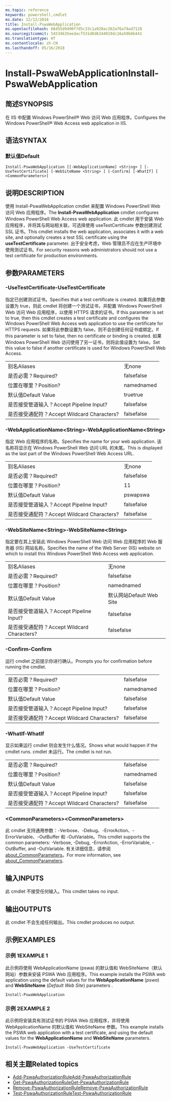 ```yaml
---
ms.topic: reference
keywords: powershell,cmdlet
ms.date: 12/12/2016
title: Install-PswaWebApplication
ms.openlocfilehash: 68455d9490f7d5c33c1a928ac262a76a78ad7128
ms.sourcegitcommit: 54534635eedacf531d8d6344019dc16a50b8b441
ms.translationtype: HT
ms.contentlocale: zh-CN
ms.lasthandoff: 05/16/2018
---
```

# <a name="install-pswawebapplication"></a><span data-ttu-id="6eba0-103">Install-PswaWebApplication</span><span class="sxs-lookup"><span data-stu-id="6eba0-103">Install-PswaWebApplication</span></span>

## <a name="synopsis"></a><span data-ttu-id="6eba0-104">简述</span><span class="sxs-lookup"><span data-stu-id="6eba0-104">SYNOPSIS</span></span>

<span data-ttu-id="6eba0-105">在 IIS 中配置 Windows PowerShell® Web 访问 Web 应用程序。</span><span class="sxs-lookup"><span data-stu-id="6eba0-105">Configures the Windows PowerShell® Web Access web application in IIS.</span></span>

## <a name="syntax"></a><span data-ttu-id="6eba0-106">语法</span><span class="sxs-lookup"><span data-stu-id="6eba0-106">SYNTAX</span></span>

### <a name="default"></a><span data-ttu-id="6eba0-107">默认值</span><span class="sxs-lookup"><span data-stu-id="6eba0-107">Default</span></span>
```
Install-PswaWebApplication [[-WebApplicationName] <String> ] [-UseTestCertificate] [-WebSiteName <String> ] [-Confirm] [-WhatIf] [ <CommonParameters>]
```

## <a name="description"></a><span data-ttu-id="6eba0-108">说明</span><span class="sxs-lookup"><span data-stu-id="6eba0-108">DESCRIPTION</span></span>

<span data-ttu-id="6eba0-109">使用 Install-PswaWebApplication cmdlet 来配置 Windows PowerShell Web 访问 Web 应用程序。</span><span class="sxs-lookup"><span data-stu-id="6eba0-109">The **Install-PswaWebApplication** cmdlet configures Windows PowerShell Web Access web application.</span></span> <span data-ttu-id="6eba0-110">此 cmdlet 用于安装 Web 应用程序，并将其与网站相关联，可选择使用 useTestCertificate 参数创建测试 SSL 证书。</span><span class="sxs-lookup"><span data-stu-id="6eba0-110">This cmdlet installs the web application, associates it with a web site, and optionally creates a test SSL certificate using the **useTestCertificate** parameter.</span></span> <span data-ttu-id="6eba0-111">出于安全考虑，Web 管理员不应在生产环境中使用测试证书。</span><span class="sxs-lookup"><span data-stu-id="6eba0-111">For security reasons web administrators should not use a test certificate for production environments.</span></span>

## <a name="parameters"></a><span data-ttu-id="6eba0-112">参数</span><span class="sxs-lookup"><span data-stu-id="6eba0-112">PARAMETERS</span></span>

### <a name="-usetestcertificate"></a><span data-ttu-id="6eba0-113">-UseTestCertificate</span><span class="sxs-lookup"><span data-stu-id="6eba0-113">-UseTestCertificate</span></span>

<span data-ttu-id="6eba0-114">指定已创建测试证书。</span><span class="sxs-lookup"><span data-stu-id="6eba0-114">Specifies that a test certificate is created.</span></span> <span data-ttu-id="6eba0-115">如果将此参数设置为 true，则此 cmdlet 将创建一个测试证书，并配置 Windows PowerShell Web 访问 Web 应用程序，以使用 HTTPS 请求的证书。</span><span class="sxs-lookup"><span data-stu-id="6eba0-115">If this parameter is set to true, then this cmdlet creates a test certificate and configures the Windows PowerShell Web Access web application to use the certificate for HTTPS requests.</span></span> <span data-ttu-id="6eba0-116">如果将此参数设置为 false，则不会创建任何证书或绑定。</span><span class="sxs-lookup"><span data-stu-id="6eba0-116">If this parameter is set to false, then no certificate or binding is created.</span></span> <span data-ttu-id="6eba0-117">如果 Windows PowerShell Web 访问使用了另一证书，则将此值设置为 false。</span><span class="sxs-lookup"><span data-stu-id="6eba0-117">Set this value to false if another certificate is used for Windows PowerShell Web Access.</span></span>

|||
|-|-|
| <span data-ttu-id="6eba0-118">别名</span><span class="sxs-lookup"><span data-stu-id="6eba0-118">Aliases</span></span>                              | <span data-ttu-id="6eba0-119">无</span><span class="sxs-lookup"><span data-stu-id="6eba0-119">none</span></span>                                 |
| <span data-ttu-id="6eba0-120">是否必需？</span><span class="sxs-lookup"><span data-stu-id="6eba0-120">Required?</span></span>                            | <span data-ttu-id="6eba0-121">false</span><span class="sxs-lookup"><span data-stu-id="6eba0-121">false</span></span>                                |
| <span data-ttu-id="6eba0-122">位置在哪里？</span><span class="sxs-lookup"><span data-stu-id="6eba0-122">Position?</span></span>                            | <span data-ttu-id="6eba0-123">named</span><span class="sxs-lookup"><span data-stu-id="6eba0-123">named</span></span>                                |
| <span data-ttu-id="6eba0-124">默认值</span><span class="sxs-lookup"><span data-stu-id="6eba0-124">Default Value</span></span>                        | <span data-ttu-id="6eba0-125">true</span><span class="sxs-lookup"><span data-stu-id="6eba0-125">true</span></span>                                 |
| <span data-ttu-id="6eba0-126">是否接受管道输入？</span><span class="sxs-lookup"><span data-stu-id="6eba0-126">Accept Pipeline Input?</span></span>               | <span data-ttu-id="6eba0-127">false</span><span class="sxs-lookup"><span data-stu-id="6eba0-127">false</span></span>                                |
| <span data-ttu-id="6eba0-128">是否接受通配符？</span><span class="sxs-lookup"><span data-stu-id="6eba0-128">Accept Wildcard Characters?</span></span>          | <span data-ttu-id="6eba0-129">false</span><span class="sxs-lookup"><span data-stu-id="6eba0-129">false</span></span>                                |

### <a name="-webapplicationnameltstringgt"></a><span data-ttu-id="6eba0-130">-WebApplicationName&lt;String&gt;</span><span class="sxs-lookup"><span data-stu-id="6eba0-130">-WebApplicationName&lt;String&gt;</span></span>

<span data-ttu-id="6eba0-131">指定 Web 应用程序的名称。</span><span class="sxs-lookup"><span data-stu-id="6eba0-131">Specifies the name for your web application.</span></span> <span data-ttu-id="6eba0-132">该名称将显示在 Windows PowerShell Web 访问 URL 的末尾。</span><span class="sxs-lookup"><span data-stu-id="6eba0-132">This is displayed as the last part of the Windows PowerShell Web Access URL.</span></span>

|||
|-|-|
| <span data-ttu-id="6eba0-133">别名</span><span class="sxs-lookup"><span data-stu-id="6eba0-133">Aliases</span></span>                              | <span data-ttu-id="6eba0-134">无</span><span class="sxs-lookup"><span data-stu-id="6eba0-134">none</span></span>                                 |
| <span data-ttu-id="6eba0-135">是否必需？</span><span class="sxs-lookup"><span data-stu-id="6eba0-135">Required?</span></span>                            | <span data-ttu-id="6eba0-136">false</span><span class="sxs-lookup"><span data-stu-id="6eba0-136">false</span></span>                                |
| <span data-ttu-id="6eba0-137">位置在哪里？</span><span class="sxs-lookup"><span data-stu-id="6eba0-137">Position?</span></span>                            | <span data-ttu-id="6eba0-138">1</span><span class="sxs-lookup"><span data-stu-id="6eba0-138">1</span></span>                                    |
| <span data-ttu-id="6eba0-139">默认值</span><span class="sxs-lookup"><span data-stu-id="6eba0-139">Default Value</span></span>                        | <span data-ttu-id="6eba0-140">pswa</span><span class="sxs-lookup"><span data-stu-id="6eba0-140">pswa</span></span>                                 |
| <span data-ttu-id="6eba0-141">是否接受管道输入？</span><span class="sxs-lookup"><span data-stu-id="6eba0-141">Accept Pipeline Input?</span></span>               | <span data-ttu-id="6eba0-142">false</span><span class="sxs-lookup"><span data-stu-id="6eba0-142">false</span></span>                                |
| <span data-ttu-id="6eba0-143">是否接受通配符？</span><span class="sxs-lookup"><span data-stu-id="6eba0-143">Accept Wildcard Characters?</span></span>          | <span data-ttu-id="6eba0-144">false</span><span class="sxs-lookup"><span data-stu-id="6eba0-144">false</span></span>                                |

### <a name="-websitenameltstringgt"></a><span data-ttu-id="6eba0-145">-WebSiteName&lt;String&gt;</span><span class="sxs-lookup"><span data-stu-id="6eba0-145">-WebSiteName&lt;String&gt;</span></span>

<span data-ttu-id="6eba0-146">指定要在其上安装此 Windows PowerShell Web 访问 Web 应用程序的 Web 服务器 (IIS) 网站名称。</span><span class="sxs-lookup"><span data-stu-id="6eba0-146">Specifies the name of the Web Server (IIS) website on which to install this Windows PowerShell Web Access web application.</span></span>

|||
|-|-|
| <span data-ttu-id="6eba0-147">别名</span><span class="sxs-lookup"><span data-stu-id="6eba0-147">Aliases</span></span>                              | <span data-ttu-id="6eba0-148">无</span><span class="sxs-lookup"><span data-stu-id="6eba0-148">none</span></span>                                 |
| <span data-ttu-id="6eba0-149">是否必需？</span><span class="sxs-lookup"><span data-stu-id="6eba0-149">Required?</span></span>                            | <span data-ttu-id="6eba0-150">false</span><span class="sxs-lookup"><span data-stu-id="6eba0-150">false</span></span>                                |
| <span data-ttu-id="6eba0-151">位置在哪里？</span><span class="sxs-lookup"><span data-stu-id="6eba0-151">Position?</span></span>                            | <span data-ttu-id="6eba0-152">named</span><span class="sxs-lookup"><span data-stu-id="6eba0-152">named</span></span>                                |
| <span data-ttu-id="6eba0-153">默认值</span><span class="sxs-lookup"><span data-stu-id="6eba0-153">Default Value</span></span>                        | <span data-ttu-id="6eba0-154">默认网站</span><span class="sxs-lookup"><span data-stu-id="6eba0-154">Default Web Site</span></span>                     |
| <span data-ttu-id="6eba0-155">是否接受管道输入？</span><span class="sxs-lookup"><span data-stu-id="6eba0-155">Accept Pipeline Input?</span></span>               | <span data-ttu-id="6eba0-156">false</span><span class="sxs-lookup"><span data-stu-id="6eba0-156">false</span></span>                                |
| <span data-ttu-id="6eba0-157">是否接受通配符？</span><span class="sxs-lookup"><span data-stu-id="6eba0-157">Accept Wildcard Characters?</span></span>          | <span data-ttu-id="6eba0-158">false</span><span class="sxs-lookup"><span data-stu-id="6eba0-158">false</span></span>                                |

### <a name="-confirm"></a><span data-ttu-id="6eba0-159">-Confirm</span><span class="sxs-lookup"><span data-stu-id="6eba0-159">-Confirm</span></span>

<span data-ttu-id="6eba0-160">运行 cmdlet 之前提示你进行确认。</span><span class="sxs-lookup"><span data-stu-id="6eba0-160">Prompts you for confirmation before running the cmdlet.</span></span>

|||
|-|-|
| <span data-ttu-id="6eba0-161">是否必需？</span><span class="sxs-lookup"><span data-stu-id="6eba0-161">Required?</span></span>                            | <span data-ttu-id="6eba0-162">false</span><span class="sxs-lookup"><span data-stu-id="6eba0-162">false</span></span>                                |
| <span data-ttu-id="6eba0-163">位置在哪里？</span><span class="sxs-lookup"><span data-stu-id="6eba0-163">Position?</span></span>                            | <span data-ttu-id="6eba0-164">named</span><span class="sxs-lookup"><span data-stu-id="6eba0-164">named</span></span>                                |
| <span data-ttu-id="6eba0-165">默认值</span><span class="sxs-lookup"><span data-stu-id="6eba0-165">Default Value</span></span>                        | <span data-ttu-id="6eba0-166">false</span><span class="sxs-lookup"><span data-stu-id="6eba0-166">false</span></span>                                |
| <span data-ttu-id="6eba0-167">是否接受管道输入？</span><span class="sxs-lookup"><span data-stu-id="6eba0-167">Accept Pipeline Input?</span></span>               | <span data-ttu-id="6eba0-168">false</span><span class="sxs-lookup"><span data-stu-id="6eba0-168">false</span></span>                                |
| <span data-ttu-id="6eba0-169">是否接受通配符？</span><span class="sxs-lookup"><span data-stu-id="6eba0-169">Accept Wildcard Characters?</span></span>          | <span data-ttu-id="6eba0-170">false</span><span class="sxs-lookup"><span data-stu-id="6eba0-170">false</span></span>                                |

### <a name="-whatif"></a><span data-ttu-id="6eba0-171">-WhatIf</span><span class="sxs-lookup"><span data-stu-id="6eba0-171">-WhatIf</span></span>

<span data-ttu-id="6eba0-172">显示如果运行 cmdlet 则会发生什么情况。</span><span class="sxs-lookup"><span data-stu-id="6eba0-172">Shows what would happen if the cmdlet runs.</span></span>
<span data-ttu-id="6eba0-173">cmdlet 未运行。</span><span class="sxs-lookup"><span data-stu-id="6eba0-173">The cmdlet is not run.</span></span>

|||
|-|-|
| <span data-ttu-id="6eba0-174">是否必需？</span><span class="sxs-lookup"><span data-stu-id="6eba0-174">Required?</span></span>                            | <span data-ttu-id="6eba0-175">false</span><span class="sxs-lookup"><span data-stu-id="6eba0-175">false</span></span>                                |
| <span data-ttu-id="6eba0-176">位置在哪里？</span><span class="sxs-lookup"><span data-stu-id="6eba0-176">Position?</span></span>                            | <span data-ttu-id="6eba0-177">named</span><span class="sxs-lookup"><span data-stu-id="6eba0-177">named</span></span>                                |
| <span data-ttu-id="6eba0-178">默认值</span><span class="sxs-lookup"><span data-stu-id="6eba0-178">Default Value</span></span>                        | <span data-ttu-id="6eba0-179">false</span><span class="sxs-lookup"><span data-stu-id="6eba0-179">false</span></span>                                |
| <span data-ttu-id="6eba0-180">是否接受管道输入？</span><span class="sxs-lookup"><span data-stu-id="6eba0-180">Accept Pipeline Input?</span></span>               | <span data-ttu-id="6eba0-181">false</span><span class="sxs-lookup"><span data-stu-id="6eba0-181">false</span></span>                                |
| <span data-ttu-id="6eba0-182">是否接受通配符？</span><span class="sxs-lookup"><span data-stu-id="6eba0-182">Accept Wildcard Characters?</span></span>          | <span data-ttu-id="6eba0-183">false</span><span class="sxs-lookup"><span data-stu-id="6eba0-183">false</span></span>                                |

### <a name="ltcommonparametersgt"></a><span data-ttu-id="6eba0-184">&lt;CommonParameters&gt;</span><span class="sxs-lookup"><span data-stu-id="6eba0-184">&lt;CommonParameters&gt;</span></span>

<span data-ttu-id="6eba0-185">此 cmdlet 支持通用参数：-Verbose、-Debug、-ErrorAction、-ErrorVariable、-OutBuffer 和 -OutVariable。</span><span class="sxs-lookup"><span data-stu-id="6eba0-185">This cmdlet supports the common parameters: -Verbose, -Debug, -ErrorAction, -ErrorVariable, -OutBuffer, and -OutVariable.</span></span>
<span data-ttu-id="6eba0-186">有关详细信息，请参阅 [about_CommonParameters](http://go.microsoft.com/fwlink/p/?LinkID=113216)。</span><span class="sxs-lookup"><span data-stu-id="6eba0-186">For more information, see [about_CommonParameters](http://go.microsoft.com/fwlink/p/?LinkID=113216).</span></span>

## <a name="inputs"></a><span data-ttu-id="6eba0-187">输入</span><span class="sxs-lookup"><span data-stu-id="6eba0-187">INPUTS</span></span>

<span data-ttu-id="6eba0-188">此 cmdlet 不接受任何输入。</span><span class="sxs-lookup"><span data-stu-id="6eba0-188">This cmdlet takes no input.</span></span>

## <a name="outputs"></a><span data-ttu-id="6eba0-189">输出</span><span class="sxs-lookup"><span data-stu-id="6eba0-189">OUTPUTS</span></span>

<span data-ttu-id="6eba0-190">此 cmdlet 不会生成任何输出。</span><span class="sxs-lookup"><span data-stu-id="6eba0-190">This cmdlet produces no output.</span></span>

## <a name="examples"></a><span data-ttu-id="6eba0-191">示例</span><span class="sxs-lookup"><span data-stu-id="6eba0-191">EXAMPLES</span></span>

### <a name="example-1"></a><span data-ttu-id="6eba0-192">示例 1</span><span class="sxs-lookup"><span data-stu-id="6eba0-192">EXAMPLE 1</span></span>

<span data-ttu-id="6eba0-193">此示例将使用 WebApplicationName (pswa) 的默认值和 WebSiteName（默认网站）参数来安装 PSWA Web 应用程序。</span><span class="sxs-lookup"><span data-stu-id="6eba0-193">This example installs the PSWA web application using the default values for the **WebApplicationName** (*pswa*) and **WebSiteName** (*Default Web Site*) parameters .</span></span>

```
Install-PswaWebApplication
```

### <a name="example-2"></a><span data-ttu-id="6eba0-194">示例 2</span><span class="sxs-lookup"><span data-stu-id="6eba0-194">EXAMPLE 2</span></span>

<span data-ttu-id="6eba0-195">此示例将安装具有测试证书的 PSWA Web 应用程序，并将使用 WebApplicationName 的默认值和 WebSiteName 参数。</span><span class="sxs-lookup"><span data-stu-id="6eba0-195">This example installs the PSWA web application with a test certificate, and using the default values for the **WebApplicationName** and **WebSiteName** parameters.</span></span>

```
Install-PswaWebApplication -UseTestCertificate
```

## <a name="related-topics"></a><span data-ttu-id="6eba0-196">相关主题</span><span class="sxs-lookup"><span data-stu-id="6eba0-196">Related topics</span></span>

- [<span data-ttu-id="6eba0-197">Add-PswaAuthorizationRule</span><span class="sxs-lookup"><span data-stu-id="6eba0-197">Add-PswaAuthorizationRule</span></span>](add-pswaauthorizationrule.md)
- [<span data-ttu-id="6eba0-198">Get-PswaAuthorizationRule</span><span class="sxs-lookup"><span data-stu-id="6eba0-198">Get-PswaAuthorizationRule</span></span>](get-pswaauthorizationrule.md)
- [<span data-ttu-id="6eba0-199">Remove-PswaAuthorizationRule</span><span class="sxs-lookup"><span data-stu-id="6eba0-199">Remove-PswaAuthorizationRule</span></span>](remove-pswaauthorizationrule.md)
- [<span data-ttu-id="6eba0-200">Test-PswaAuthorizationRule</span><span class="sxs-lookup"><span data-stu-id="6eba0-200">Test-PswaAuthorizationRule</span></span>](test-pswaauthorizationrule.md)